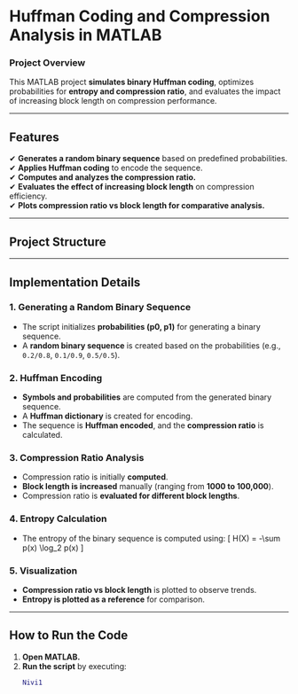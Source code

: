 # **Huffman Coding and Compression Analysis in MATLAB**
### **Project Overview**
This MATLAB project **simulates binary Huffman coding**, optimizes probabilities for **entropy and compression ratio**, and evaluates the impact of increasing block length on compression performance.

---

## **Features**
✔ **Generates a random binary sequence** based on predefined probabilities.  
✔ **Applies Huffman coding** to encode the sequence.  
✔ **Computes and analyzes the compression ratio.**  
✔ **Evaluates the effect of increasing block length** on compression efficiency.  
✔ **Plots compression ratio vs block length for comparative analysis.**

---

## **Project Structure**

---

## **Implementation Details**
### **1. Generating a Random Binary Sequence**
- The script initializes **probabilities (p0, p1)** for generating a binary sequence.
- A **random binary sequence** is created based on the probabilities (e.g., `0.2/0.8`, `0.1/0.9`, `0.5/0.5`).

### **2. Huffman Encoding**
- **Symbols and probabilities** are computed from the generated binary sequence.
- A **Huffman dictionary** is created for encoding.
- The sequence is **Huffman encoded**, and the **compression ratio** is calculated.

### **3. Compression Ratio Analysis**
- Compression ratio is initially **computed**.
- **Block length is increased** manually (ranging from **1000 to 100,000**).
- Compression ratio is **evaluated for different block lengths**.

### **4. Entropy Calculation**
- The entropy of the binary sequence is computed using:
  \[
  H(X) = -\sum p(x) \log_2 p(x)
  \]

### **5. Visualization**
- **Compression ratio vs block length** is plotted to observe trends.
- **Entropy is plotted as a reference** for comparison.

---

## **How to Run the Code**
1. **Open MATLAB.**
2. **Run the script** by executing:
   ```matlab
   Nivi1

